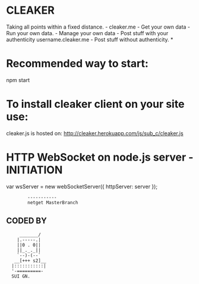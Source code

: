 # CLEAKER
Taking all points within a fixed distance.
	- cleaker.me
	- Get your own data
	- Run your own data.
	- Manage your own data
	- Post stuff with your authenticity username.cleaker.me
	- Post stuff without authenticity.
                                    *

# Recommended way to start:
npm start
	

# To install cleaker client on your site use:
<script src="https://cleaker.herokuapp.com/js/sub_c/cleaker.js"></script>

cleaker.js is hosted on:
http://cleaker.herokuapp.com/js/sub_c/cleaker.js


# HTTP WebSocket on node.js server -  INITIATION

var wsServer = new webSocketServer({
 httpServer: server
			});
			
			
			-----------
			netget MasterBranch

## CODED BY 

         _______/
        |.-----.|
        ||0 . 0||
        ||_._._||
        `--)-(--`
       __[+++ s2]__
      |:::::::::::|
      '-=========-
	  SUI GN.



